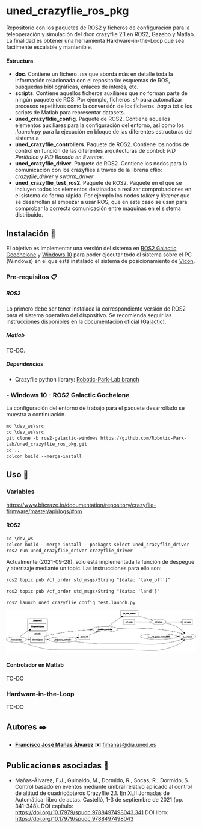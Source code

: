 # uned_crazyflie_ros_pkg
Repositorio con los paquetes de ROS2 y ficheros de configuración para la teleoperación y simulación del dron crazyflie 2.1 en ROS2, Gazebo y Matlab. La finalidad es obtener una herramienta Hardware-in-the-Loop que sea facilmente escalable y mantenible.

#### Estructura 
- **doc**. Contiene un fichero _.tex_ que aborda más en detalle toda la información relacionada con el repositorio: esquemas de ROS, búsquedas bibliográficas, enlaces de interés, etc.
- **scripts**. Contiene aquellos ficheros auxiliares que no forman parte de ningún paquete de ROS. Por ejemplo, ficheros _.sh_ para automatizar procesos repetitivos como la conversión de los ficheros _.bag_ a txt o los scripts de Matlab para representar datasets.
- **uned_crazyfldie_config**. Paquete de ROS2. Contiene aquellos elementos auxiliares para la configuración del entorno, así como los _.launch.py_ para la ejecución en bloque de las diferentes estructuras del sistema.a
- **uned_crazyflie_controllers**. Paquete de ROS2. Contiene los nodos de control en función de las diferentes arquitecturas de control: _PID Periódico_ y _PID Basado en Eventos_.
- **uned_crazyflie_driver**. Paquete de ROS2. Contiene los nodos para la comunicación con los crazyflies a través de la librería cflib: _crazyflie_driver_ y _swarm_driver_.
- **uned_crazyflie_test_ros2**. Paquete de ROS2. Paquete en el que se incluyen todos los elementos destinados a realizar comprobaciones en el sistema de forma rápida. Por ejemplo los nodos _talker_ y _listener_ que se desarrollan al empezar a usar ROS, que en este caso se usan para comprobar la correcta comunicación entre máquinas en el sistema distribuido.

## Instalación :book:
El objetivo es implementar una versión del sistema en [ROS2 Galactic Geochelone](https://docs.ros.org/en/galactic/index.html) y [Windows 10](https://www.microsoft.com/es-es/windows/features?activetab=NewPopular) para poder ejecutar todo el sistema sobre el PC (Windows) en el que está instalado el sistema de posicionamiento de [Vicon](TO-DO:enlace).

### Pre-requisitos 📋
##### ROS2
Lo primero debe ser tener instalada la correspondiente versión de ROS2 para el sistema operativo del dispositivo. Se recomienda seguir las instrucciones disponibles en la documentación oficial ([Galactic](https://docs.ros.org/en/galactic/Installation/Windows-Install-Binary.html)). 

##### Matlab
TO-DO.

##### Dependencias
- Crazyflie python library: [Robotic-Park-Lab branch](https://github.com/Robotic-Park-Lab/crazyflie-lib-python)


### - Windows 10 - ROS2 Galactic Gochelone
La configuración del entorno de trabajo para el paquete desarrollado se muestra a continuación.
```
md \dev_ws\src
cd \dev_ws\src
git clone -b ros2-galactic-windows https://github.com/Robotic-Park-Lab/uned_crazyflie_ros_pkg.git
cd ..
colcon build --merge-install
```

## Uso 🔧
### Variables
https://www.bitcraze.io/documentation/repository/crazyflie-firmware/master/api/logs/#pm

#### ROS2
```
cd \dev_ws
colcon build --merge-install --packages-select uned_crazyflie_driver
ros2 run uned_crazyflie_driver crazyflie_driver
```
Actualmente (2021-09-28), solo está implementada la función de despegue y aterrizaje mediante un topic. Las instrucciones para ello son:
```
ros2 topic pub /cf_order std_msgs/String "{data: 'take_off'}"
```
```
ros2 topic pub /cf_order std_msgs/String "{data: 'land'}"
```

```
ros2 launch uned_crazyflie_config test.launch.py
```

![Alt text](doc/figs/rosgraph_ROS2.png?raw=true "rqt_graph")
#### Controlador en Matlab
TO-DO

### Hardware-in-the-Loop
TO-DO

## Autores ✒️
* **[Francisco José Mañas Álvarez](https://github.com/FranciscoJManasAlvarez)** :envelope: fjmanas@dia.uned.es

## Publicaciones asociadas :paperclip:
- Mañas-Álvarez, F.J., Guinaldo, M., Dormido, R., Socas, R., Dormido, S. Control basado en eventos mediante umbral relativo aplicado al control de altitud de cuadricópteros Crazyflie 2.1. En XLII Jornadas de Automática: libro de actas. Castelló, 1-3 de septiembre de 2021 (pp. 341-348). DOI capítulo: https://doi.org/10.17979/spudc.9788497498043.341 DOI libro: https://doi.org/10.17979/spudc.9788497498043
